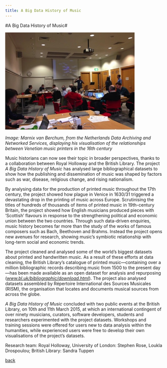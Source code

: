 ```yaml
---
title: A Big Data History of Music
---
```


#A Big Data History of Music#

![Image: Marnix van Berchum, from the Netherlands Data Archiving and Networked Services, displaying his visualisation of the relationships between Venetian music printers in the 16th century](Images/25.jpg)

_Image: Marnix van Berchum, from the Netherlands Data Archiving and Networked Services, displaying his visualisation of the relationships between Venetian music printers in the 16th century_

Music historians can now see their topic in broader perspectives, thanks to a collaboration between Royal Holloway and the British Library. The project _A Big Data History of Music_ has analysed large bibliographical datasets to show how the publishing and dissemination of music was shaped by factors such as war, disease, religious change, and rising nationalism. 

By analysing data for the production of printed music throughout the 17th century, the project showed how plague in Venice in 1630/31 triggered a devastating drop in the printing of music across Europe. Scrutinising the titles of hundreds of thousands of items of printed music in 19th-century Britain, the project showed how English musicians produced pieces with ‘Scottish’ flavours in response to the strengthening political and economic union between the two countries. Through such data-driven enquiries, music history becomes far more than the study of the works of famous composers such as Bach, Beethoven and Brahms. Instead the project opens new avenues for research, showing music’s symbiotic relationship with long-term social and economic trends. 

The project cleaned and analysed some of the world’s biggest datasets about printed and handwritten music. As a result of these efforts at data cleaning, the British Library’s catalogue of printed music—containing over a million bibliographic records describing music from 1500 to the present day—has been made available as an open dataset for analysis and repurposing (*www.bl.uk/bibliographic/download.html*). The project also analysed datasets assembled by Répertoire International des Sources Musicales (RISM), the organisation that locates and documents musical sources from across the globe. 

_A Big Data History of Music_ concluded with two public events at the British Library, on 10th and 11th March 2015, at which an international contingent of over ninety musicians, curators, software developers, students and researchers experimented with the project datasets. Workshops and training sessions were offered for users new to data analysis within the humanities, while experienced users were free to develop their own visualisations of the project’s datasets.

Research team: Royal Holloway, University of London: Stephen Rose, Loukla Drospoulou; British Library: Sandra Tuppen

[back](./)